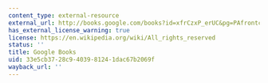 ```yaml
---
content_type: external-resource
external_url: http://books.google.com/books?id=xfrCzxP_erUC&pg=PAfrontcover
has_external_license_warning: true
license: https://en.wikipedia.org/wiki/All_rights_reserved
status: ''
title: Google Books
uid: 33e5cb37-28c9-4039-8124-1dac67b2069f
wayback_url: ''
---
```

